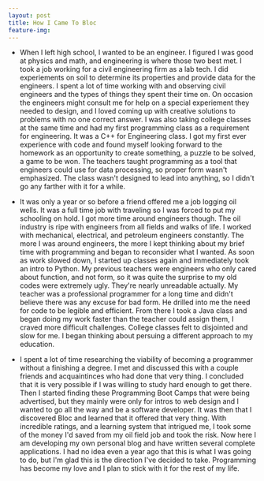 ```yaml
---
layout: post
title: How I Came To Bloc
feature-img: 
---
```


* When I left high school, I wanted to be an engineer. I figured I was good at physics and math, and engineering is where those two best met. I took a job working for a civil engineering firm as a lab tech. I did experiements on soil to determine its properties and provide data for the engineers. I spent a lot of time working with and observing civil engineers and the types of things they spent their time on. On occasion the engineers might consult me for help on a special experiement they needed to design, and I loved coming up with creative solutions to problems with no one correct answer. I was also taking college classes at the same time and had my first programming class as a requirement for engineering. It was a C++ for Engineering class. I got my first ever experience with code and found myself looking forward to the homework as an opportunity to create something, a puzzle to be solved, a game to be won. The teachers taught programming as a tool that engineers could use for data processing, so proper form wasn't emphasized. The class wasn't designed to lead into anything, so I didn't go any farther with it for a while.

* It was only a year or so before a friend offered me a job logging oil wells. It was a full time job with traveling so I was forced to put my schooling on hold. I got more time around engineers though. The oil industry is ripe with engineers from all fields and walks of life. I worked with mechanical, electrical, and petroleum engineers constantly. The more I was around engineers, the more I kept thinking about my brief time with programming and began to reconsider what I wanted. As soon as work slowed down, I started up classes again and immediately took an intro to Python. My previous teachers were engineers who only cared about function, and not form, so it was quite the surprise to my old codes were extremely ugly. They're nearly unreadable actually. My teacher was a professional programmer for a long time and didn't believe there was any excuse for bad form. He drilled into me the need for code to be legible and efficient. From there I took a Java class and began doing my work faster than the teacher could assign them, I craved more difficult challenges. College classes felt to disjointed and slow for me. I began thinking about persuing a different approach to my education.

* I spent a lot of time researching the viability of becoming a programmer without a finishing a degree. I met and discussed this with a couple friends and acquaintinces who had done that very thing. I concluded that it is very possible if I was willing to study hard enough to get there. Then I started finding these Programming Boot Camps that were being advertised, but they mainly were only for intros to web design and I wanted to go all the way and be a software developer. It was then that I discovered Bloc and learned that it offered that very thing. With incredible ratings, and a learning system that intrigued me, I took some of the money I'd saved from my oil field job and took the risk. Now here I am developing my own personal blog and have written several complete applications. I had no idea even a year ago that this is what I was going to do, but I'm glad this is the direction I've decided to take. Programming has become my love and I plan to stick with it for the rest of my life.